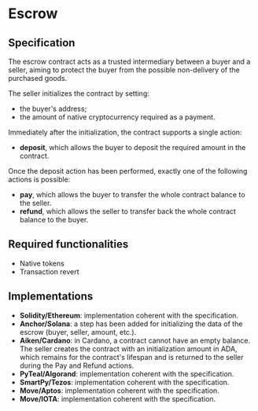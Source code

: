 # Escrow

## Specification

The escrow contract acts as a trusted intermediary between a buyer and a seller, aiming to protect the buyer from the possible non-delivery of the purchased goods. 

The seller initializes the contract by setting: 
- the buyer's address;
- the amount of native cryptocurrency required as a payment.

Immediately after the initialization, the contract supports a single action:
- **deposit**, which allows the buyer to deposit the required amount in the contract.

Once the deposit action has been performed, exactly one of the following actions is possible:
- **pay**, which allows the buyer to transfer the whole contract balance to the seller.
- **refund**, which allows the seller to transfer back the whole contract balance to the buyer.

## Required functionalities

- Native tokens
- Transaction revert

## Implementations

- **Solidity/Ethereum**: implementation coherent with the specification.
- **Anchor/Solana**: a step has been added for initializing the data of the escrow (buyer, seller, amount, etc.).
- **Aiken/Cardano**: in Cardano, a contract cannot have an empty balance. The seller creates the contract with an initialization amount in ADA, which remains for the contract's lifespan and is returned to the seller during the Pay and Refund actions. 
- **PyTeal/Algorand**: implementation coherent with the specification.
- **SmartPy/Tezos**: implementation coherent with the specification.
- **Move/Aptos**: implementation coherent with the specification.
- **Move/IOTA**: implementation coherent with the specification.
